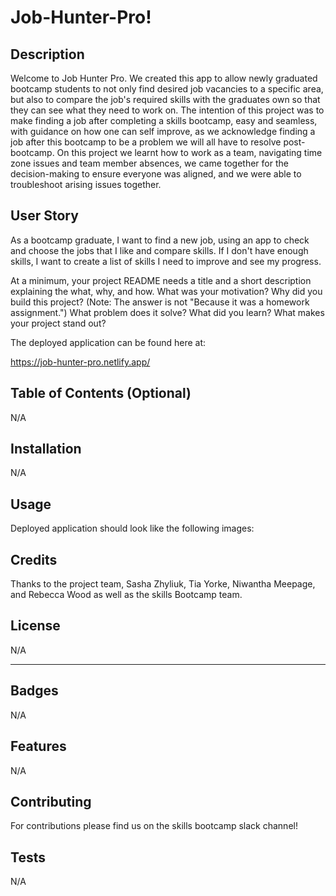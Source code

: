 # Job-Hunter-Pro!

## Description 
Welcome to Job Hunter Pro.
We created this app to allow newly graduated bootcamp students to not only find desired job vacancies to a specific area, but also to compare the job's required skills with the graduates own so that they can see what they need to work on.
The intention of this project was to make finding a job after completing a skills bootcamp, easy and seamless, with guidance on how one can self improve, as we acknowledge finding a job after this bootcamp to be a problem we will all have to resolve post-bootcamp. On this project we learnt how to work as a team, navigating time zone issues and team member absences, we came together for the decision-making to ensure everyone was aligned, and we were able to troubleshoot arising issues together.


## User Story

As a bootcamp graduate, I want to find a new job, using an app to check and choose the jobs that I like and compare skills. If I don't have enough skills, I want to create a list of skills I need to improve and see my progress.

At a minimum, your project README needs a title and a short description explaining the what, why, and how. What was your motivation? Why did you build this project? (Note: The answer is not "Because it was a homework assignment.") What problem does it solve? What did you learn? What makes your project stand out? 


The deployed application can be found here at:

https://job-hunter-pro.netlify.app/



## Table of Contents (Optional)
N/A

## Installation
N/A


## Usage 
Deployed application should look like the following images:


## Credits
Thanks to the project team, Sasha Zhyliuk, Tia Yorke, Niwantha Meepage, and Rebecca Wood as well as the skills Bootcamp team.

## License
N/A

---


## Badges
N/A

## Features
N/A

## Contributing
For contributions please find us on the skills bootcamp slack channel!

## Tests
N/A
